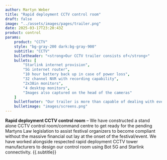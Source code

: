 ```yaml
---
author: Martyn Weber
title: "Rapid deployment CCTV control room"
draft: false
image: "../assets/images/pages/trailer.png"
date: 2025-03-17T23:20:43Z
product: control
params:
    product: "CCTV"
    style: "bg-gray-200 dark:bg-gray-900"
    subtitle: "CCTV"
    bulletheader: "<strong>Our CCTV trailer consists of</strong>"
    bullets: [
        "Starlink internet provision",
        "5G internet router",
        "10 hour battery back up in case of power loss",
        "32 channel NVR with recording capability",
        "2x38in monitors",
        "4 desktop monitors",
        "Images also captured on the head of the cameras"
    ]
    bulletfooter: "Our trailer is more than capable of dealing with everything from small events to large scale festivals, working with the V-Ceptor range of towers we can provide a seamless option of CCTV monitoring"
    bulletimage: "images/screens.png"
---
```


<strong>Rapid deployment CCTV control room</strong> – We have constructed a stand alone CCTV control room/command centre to get ready for the pending Martyns Law legislation to assist festival organizers to become compliant without the massive financial out lay at the onset of the festival/event.
We have worked alongside respected rapid deployment CCTV tower manufacturers to design our control room using Bot 5G and Starlink connectivity.
{{.subtitle}}
